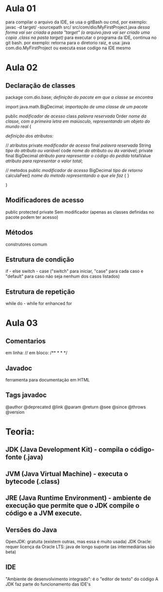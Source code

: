 # Aula 01

para compilar o arquivo da IDE, se usa o gitBash ou cmd, por exemplo:
javac -d target/ -sourcepath src/ src/com/dio/MyFirstProject.java
_dessa forma vai ser criada a pasta "target" (o arquivo.java vai ser criado uma copia .class na pasta target)_
para executar o programa da IDE, continua no git bash. por exemplo:
retorna para o diretorio raiz, e usa: java com.dio.MyFirstProject
ou executa esse codigo na IDE mesmo

# Aula 02

## Declaração de classes

package com.dio.base; _definição do pacote em que a classe se encontra_

import java.math.BigDecimal; _importação de uma classe de um pacote_

public _modificador de acesso_ class _palavra reservada_ Order _nome da classe, com a primeira letra em maiúsculo, representando um objeto do mundo real_ {

*definição dos atributos:*

// atributos
private _modificador de acesso_ final _palavra reservada_ String _tipo do atributo ou variável_ code _nome do atributo ou da variável_;
private final BigDecimal _atributo para representar o código do pedido_ totalValue _atributo para representar o valor total_;

// metodos
public _modificador de acesso_ BigDecimal _tipo de retorno_ calculaFee() _nome do metodo representando o que ele faz_ {
}

}


## Modificadores de acesso

public
protected
private
Sem modificador (apenas as classes definidas no pacote podem ter acesso)


## Métodos
construtores
comum


## Estrutura de condição
if - else
switch - case ("switch" para iniciar, "case" para cada caso e "default" para caso não seja nenhum dos casos listados)


## Estrutura de repetição
while
do - while
for
enhanced for


# Aula 03

## Comentarios
em linha: //
em bloco:
/**
*
*
*/

## Javadoc
ferramenta para documentação em HTML

## Tags javadoc
@author
@deprecated
@link
@param
@return
@see
@since
@throws
@version


# Teoria:

## JDK (Java Development Kit) - compila o código-fonte (.java)
## JVM (Java Virtual Machine) - executa o bytecode (.class)
## JRE (Java Runtime Environment) - ambiente de execução que permite que o JDK compile o código e a JVM execute.


## Versões do Java

OpenJDK: gratuita (existem outras, mas essa é muito usada)
JDK Oracle: requer licença da Oracle
LTS: java de longo suporte (as intermediárias são beta)


## IDE

"Ambiente de desenvolvimento integrado": é o "editor de texto" do código
A JDK faz parte do funcionamento das IDE's

